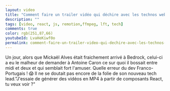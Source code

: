 ```yaml
---
layout: video
title: "Comment faire un trailer vidéo qui déchire avec les technos web ? #LFT 03/06/22"
description: ""
tags: [video, react, js, remotion,ffmpeg, lft, tech]
comments: true
color: rgb(251,87,66)
youtubeId: LvaHeKiwf0o
permalink: comment-faire-un-trailer-video-qui-dechire-avec-les-technos-web
---
```


Un jour, alors que Mickaël Alves était fraichement arrivé à Bedrock, celui-ci a eu le malheur de demander à Antoine Caron ce sur quoi il bossait entre midi et deux et qui semblait fort l'amuser. Quelle erreur du dev Franco-Portugais ! :scream:
Il ne se doutait pas encore de la folie de son nouveau tech lead."J'essaie de générer des vidéos en MP4 à partir de composants React, tu veux voir ?"